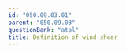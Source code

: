 ```yaml
---
id: "050.09.03.01"
parent: "050.09.03"
questionBank: "atpl"
title: Definition of wind shear
---
```

